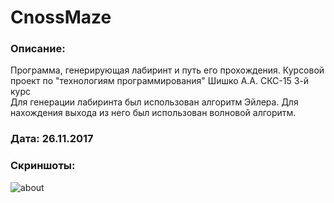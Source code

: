 # CnossMaze
### Описание:
Программа, генерирующая лабиринт и путь его прохождения. Курсовой проект по "технологиям программирования" Шишко А.А. СКС-15 3-й курс<br>
Для генерации лабиринта был использован алгоритм Эйлера. Для нахождения выхода из него был использован волновой алгоритм. <br>
### Дата: 26.11.2017<br>
### Скриншоты:
![about](https://yandex.ua/collections/card/5c37c2d624e06c004a483eb9/)
